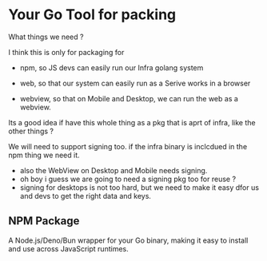 # Your Go Tool for packing

What things we need ?

I think this is only for packaging for

- npm, so JS devs can easily run our Infra golang system

- web, so that our system can easily run as a Serive works in a browser

- webview, so that on Mobile and Desktop, we can run the web as a webview.

Its a good idea if have this whole thing as a pkg that is aprt of infra, like the other things ? 

We will need to support signing too. if the infra binary is inclcdued in the npm thing we need it.
- also the WebView on Desktop and Mobile needs signing.
- oh boy i guess we are going to need a signing pkg too for reuse ? 
- signing for desktops is not too hard, but we need to make it easy dfor us and devs to get the right data and keys. 

## NPM Package

A Node.js/Deno/Bun wrapper for your Go binary, making it easy to install and use across JavaScript runtimes.

